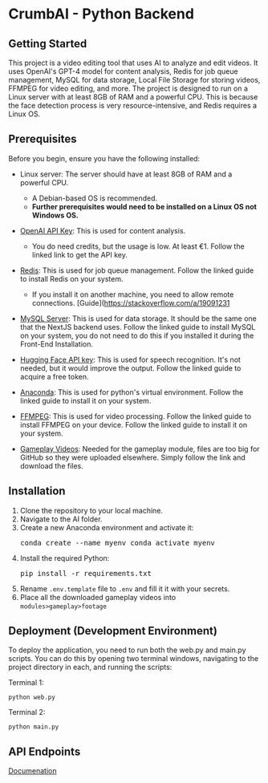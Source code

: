 # CrumbAI - Python Backend

## Getting Started

This project is a video editing tool that uses AI to analyze and edit videos. It uses OpenAI's GPT-4 model for content analysis, Redis for job queue management, MySQL for data storage, Local File Storage for storing videos, FFMPEG for video editing, and more. The project is designed to run on a Linux server with at least 8GB of RAM and a powerful CPU. This is because the face detection process is very resource-intensive, and Redis requires a Linux OS.


## Prerequisites

Before you begin, ensure you have the following installed:

  - Linux server: The server should have at least 8GB of RAM and a powerful CPU.
    - A Debian-based OS is recommended.
    - **Further prerequisites would need to be installed on a Linux OS not Windows OS.**
      
  - [OpenAI API Key](https://platform.openai.com/api-keys): This is used for content analysis.
    - You do need credits, but the usage is low. At least €1. Follow the linked link to get the API key.
      
  - [Redis](https://redis.io/docs/latest/operate/oss_and_stack/install/install-redis/install-redis-on-linux/): This is used for job queue management. Follow the linked guide to install Redis on your system.
    - If you install it on another machine, you need to allow remote connections. [Guide](https://stackoverflow.com/a/19091231
      
  - [MySQL Server](https://dev.mysql.com/doc/refman/8.3/en/linux-installation.html): This is used for data storage. It should be the same one that the NextJS backend uses. Follow the linked guide to install MySQL on your system, you do not need to do         this if you installed it during the Front-End Installation.
    
  - [Hugging Face API key](https://huggingface.co/settings/tokens): This is used for speech recognition. It's not needed, but it would improve the output. Follow the linked guide to acquire a free token.
    
  - [Anaconda](https://docs.anaconda.com/free/anaconda/install/linux/): This is used for python's virtual environment. Follow the linked guide to install it on your system.
    
  - [FFMPEG](https://itsfoss.com/ffmpeg/): This is used for video processing. Follow the linked guide to install FFMPEG on your device. Follow the linked guide to install it on your system.
    
  - [Gameplay Videos](https://atlantictu-my.sharepoint.com/:f:/g/personal/g00380007_atu_ie/EtTw7Fkr2cBPp9--8FJKkI4BDo6iChzpnxlDzgiWfKmjcw?e=SxVlhr): Needed for the gameplay module, files are too big for GitHub so they were uploaded elsewhere. Simply       follow the link and download the files.  

## Installation

1. Clone the repository to your local machine.
2. Navigate to the AI folder.
3. Create a new Anaconda environment and activate it:
   <pre>conda create --name myenv conda activate myenv</pre> 
4. Install the required Python:
   <pre>pip install -r requirements.txt</pre> 
5. Rename ``.env.template`` file to ``.env`` and fill it it with your secrets.
6. Place all the downloaded gameplay videos into ``modules>gameplay>footage``


## Deployment (Development Environment)

To deploy the application, you need to run both the web.py and main.py scripts. You can do this by opening two terminal windows, navigating to the project directory in each, and running the scripts:

Terminal 1:
```
python web.py
```

Terminal 2:
```
python main.py
```

## API Endpoints

[Documenation](https://github.com/HamzDevelopment/CrumbAI/blob/main/BACKEND/AI/api-endpoints.md)


